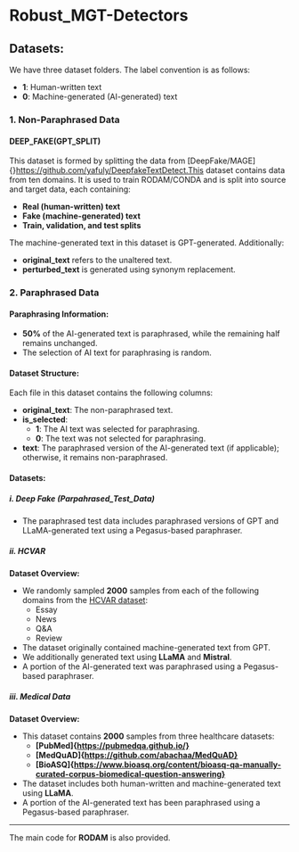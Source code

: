 # Robust_MGT-Detectors

## Datasets:

We have three dataset folders. The label convention is as follows:
- **1**: Human-written text
- **0**: Machine-generated (AI-generated) text

### 1. Non-Paraphrased Data
#### **DEEP_FAKE(GPT_SPLIT)**
This dataset is formed by splitting the data from [DeepFake/MAGE]{}https://github.com/yafuly/DeepfakeTextDetect.This dataset contains data from ten domains. It is used to train RODAM/CONDA and is split into source and target data, each containing:
- **Real (human-written) text**
- **Fake (machine-generated) text**
- **Train, validation, and test splits**

The machine-generated text in this dataset is GPT-generated. Additionally:
- **original_text** refers to the unaltered text.
- **perturbed_text** is generated using synonym replacement.

### 2. Paraphrased Data

#### **Paraphrasing Information:**
- **50%** of the AI-generated text is paraphrased, while the remaining half remains unchanged.
- The selection of AI text for paraphrasing is random.

#### **Dataset Structure:**
Each file in this dataset contains the following columns:
- **original_text**: The non-paraphrased text.
- **is_selected**:
  - **1**: The AI text was selected for paraphrasing.
  - **0**: The text was not selected for paraphrasing.
- **text**: The paraphrased version of the AI-generated text (if applicable); otherwise, it remains non-paraphrased.

#### **Datasets:**

##### i. **Deep Fake (Parpahrased_Test_Data)**
- The paraphrased test data includes paraphrased versions of GPT and LLaMA-generated text using a Pegasus-based paraphraser.

##### ii. **HCVAR**
**Dataset Overview:**
- We randomly sampled **2000** samples from each of the following domains from the [HCVAR dataset](https://huggingface.co/datasets/hannxu/hc_var):
  - Essay
  - News
  - Q&A
  - Review
- The dataset originally contained machine-generated text from GPT.
- We additionally generated text using **LLaMA** and **Mistral**.
- A portion of the AI-generated text was paraphrased using a Pegasus-based paraphraser.

##### iii. **Medical Data**
**Dataset Overview:**
- This dataset contains **2000** samples from three healthcare datasets:
  - **[PubMed]{https://pubmedqa.github.io/}**  
  - **[MedQuAD]{https://github.com/abachaa/MedQuAD}**
  - **[BioASQ]{https://www.bioasq.org/content/bioasq-qa-manually-curated-corpus-biomedical-question-answering}**
- The dataset includes both human-written and machine-generated text using **LLaMA**.
- A portion of the AI-generated text has been paraphrased using a Pegasus-based paraphraser.

---

The main code for **RODAM** is also provided.
